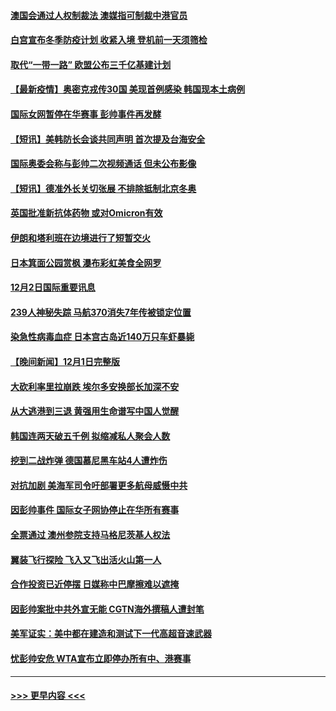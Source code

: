 #### [澳国会通过人权制裁法 澳媒指可制裁中港官员](../pages/prog202/a103283455.md?t=12030301) 
#### [白宫宣布冬季防疫计划 收紧入境 登机前一天须筛检](../pages/prog202/a103283330.md?t=12030301) 
#### [取代“一带一路” 欧盟公布三千亿基建计划](../pages/prog202/a103283442.md?t=12030301) 
#### [【最新疫情】奥密克戎传30国 美现首例感染 韩国现本土病例](../pages/prog202/a103283421.md?t=12030301) 
#### [国际女网暂停在华赛事 彭帅事件再发酵](../pages/prog202/a103283399.md?t=12030301) 
#### [【短讯】美韩防长会谈共同声明 首次提及台海安全](../pages/prog202/a103283397.md?t=12030301) 
#### [国际奥委会称与彭帅二次视频通话 但未公布影像](../pages/prog202/a103283364.md?t=12030301) 
#### [【短讯】德准外长关切张展 不排除抵制北京冬奥](../pages/prog202/a103283361.md?t=12030301) 
#### [英国批准新抗体药物 或对Omicron有效](../pages/prog202/a103283194.md?t=12030301) 
#### [伊朗和塔利班在边境进行了短暂交火](../pages/prog202/a103283212.md?t=12030301) 
#### [日本箕面公园赏枫 瀑布彩虹美食全网罗](../pages/prog202/a103283163.md?t=12030301) 
#### [12月2日国际重要讯息](../pages/prog202/a103283159.md?t=12030301) 
#### [239人神秘失踪 马航370消失7年传被锁定位置](../pages/prog202/a103283103.md?t=12030301) 
#### [染急性病毒血症 日本宫古岛近140万只车虾暴毙](../pages/prog202/a103283039.md?t=12030301) 
#### [【晚间新闻】12月1日完整版](../pages/prog202/a103282922.md?t=12030301) 
#### [大砍利率里拉崩跌 埃尔多安换部长加深不安](../pages/prog202/a103282955.md?t=12030301) 
#### [从大逃港到三退 黄强用生命谱写中国人觉醒](../pages/prog202/a103281774.md?t=12030301) 
#### [韩国连两天破五千例 拟缩减私人聚会人数](../pages/prog202/a103282921.md?t=12030301) 
#### [挖到二战炸弹 德国慕尼黑车站4人遭炸伤](../pages/prog202/a103282859.md?t=12030301) 
#### [对抗加剧 美海军司令吁部署更多航母威慑中共](../pages/prog202/a103282771.md?t=12030301) 
#### [因彭帅事件 国际女子网协停止在华所有赛事](../pages/prog202/a103282769.md?t=12030301) 
#### [全票通过 澳州参院支持马格尼茨基人权法](../pages/prog202/a103282730.md?t=12030301) 
#### [翼装飞行探险  飞入又飞出活火山第一人](../pages/prog202/a103282686.md?t=12030301) 
#### [合作投资已近停摆 日媒称中巴摩擦难以遮掩](../pages/prog202/a103282759.md?t=12030301) 
#### [因彭帅案批中共外宣无能 CGTN海外撰稿人遭封笔](../pages/prog202/a103282698.md?t=12030301) 
#### [美军证实：美中都在建造和测试下一代高超音速武器](../pages/prog202/a103282638.md?t=12030301) 
#### [忧彭帅安危 WTA宣布立即停办所有中、港赛事](../pages/prog202/a103282652.md?t=12030301) 

----
#### [ >>> 更早内容 <<< ](../indexes/prog202-earlier.md)

